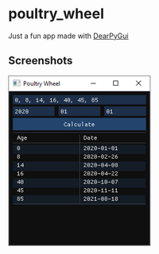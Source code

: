 # poultry_wheel

Just a fun app made with [DearPyGui](https://github.com/hoffstadt/DearPyGui)

## Screenshots

![Screenshot](docs/media/screenshot.png)
